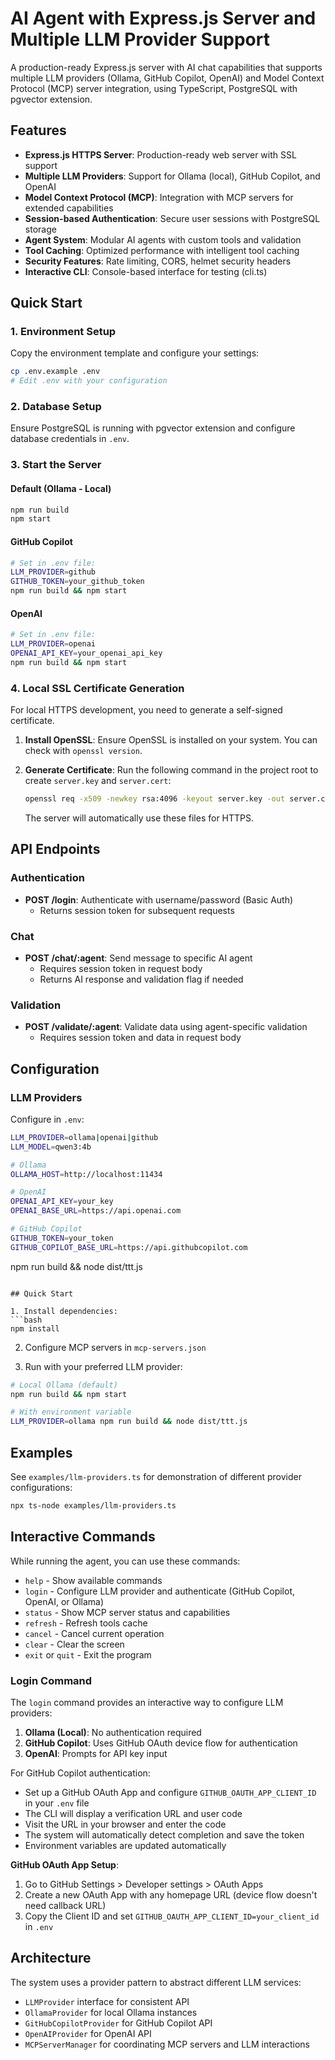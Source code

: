 # AI Agent with Express.js Server and Multiple LLM Provider Support

A production-ready Express.js server with AI chat capabilities that supports multiple LLM providers (Ollama, GitHub Copilot, OpenAI) and Model Context Protocol (MCP) server integration, using TypeScript, PostgreSQL with pgvector extension.

## Features

- **Express.js HTTPS Server**: Production-ready web server with SSL support
- **Multiple LLM Providers**: Support for Ollama (local), GitHub Copilot, and OpenAI
- **Model Context Protocol (MCP)**: Integration with MCP servers for extended capabilities
- **Session-based Authentication**: Secure user sessions with PostgreSQL storage
- **Agent System**: Modular AI agents with custom tools and validation
- **Tool Caching**: Optimized performance with intelligent tool caching
- **Security Features**: Rate limiting, CORS, helmet security headers
- **Interactive CLI**: Console-based interface for testing (cli.ts)

## Quick Start

### 1. Environment Setup
Copy the environment template and configure your settings:
```bash
cp .env.example .env
# Edit .env with your configuration
```

### 2. Database Setup
Ensure PostgreSQL is running with pgvector extension and configure database credentials in `.env`.

### 3. Start the Server

#### Default (Ollama - Local)
```bash
npm run build
npm start
```

#### GitHub Copilot
```bash
# Set in .env file:
LLM_PROVIDER=github
GITHUB_TOKEN=your_github_token
npm run build && npm start
```

#### OpenAI
```bash
# Set in .env file:
LLM_PROVIDER=openai
OPENAI_API_KEY=your_openai_api_key
npm run build && npm start
```

### 4. Local SSL Certificate Generation

For local HTTPS development, you need to generate a self-signed certificate.

1.  **Install OpenSSL**:
    Ensure OpenSSL is installed on your system. You can check with `openssl version`.

2.  **Generate Certificate**:
    Run the following command in the project root to create `server.key` and `server.cert`:

    ```bash
    openssl req -x509 -newkey rsa:4096 -keyout server.key -out server.cert -days 365 -nodes -subj "/C=US/ST=California/L=San Francisco/O=Local Dev/CN=localhost"
    ```

    The server will automatically use these files for HTTPS.

## API Endpoints

### Authentication
- **POST /login**: Authenticate with username/password (Basic Auth)
  - Returns session token for subsequent requests

### Chat
- **POST /chat/:agent**: Send message to specific AI agent
  - Requires session token in request body
  - Returns AI response and validation flag if needed

### Validation  
- **POST /validate/:agent**: Validate data using agent-specific validation
  - Requires session token and data in request body

## Configuration

### LLM Providers
Configure in `.env`:
```bash
LLM_PROVIDER=ollama|openai|github
LLM_MODEL=qwen3:4b

# Ollama
OLLAMA_HOST=http://localhost:11434

# OpenAI  
OPENAI_API_KEY=your_key
OPENAI_BASE_URL=https://api.openai.com

# GitHub Copilot
GITHUB_TOKEN=your_token  
GITHUB_COPILOT_BASE_URL=https://api.githubcopilot.com
```
npm run build && node dist/ttt.js
```

## Quick Start

1. Install dependencies:
```bash
npm install
```

2. Configure MCP servers in `mcp-servers.json`

3. Run with your preferred LLM provider:
```bash
# Local Ollama (default)
npm run build && npm start

# With environment variable
LLM_PROVIDER=ollama npm run build && node dist/ttt.js
```

## Examples

See `examples/llm-providers.ts` for demonstration of different provider configurations:

```bash
npx ts-node examples/llm-providers.ts
```

## Interactive Commands

While running the agent, you can use these commands:
- `help` - Show available commands
- `login` - Configure LLM provider and authenticate (GitHub Copilot, OpenAI, or Ollama)
- `status` - Show MCP server status and capabilities
- `refresh` - Refresh tools cache
- `cancel` - Cancel current operation
- `clear` - Clear the screen
- `exit` or `quit` - Exit the program

### Login Command

The `login` command provides an interactive way to configure LLM providers:

1. **Ollama (Local)**: No authentication required
2. **GitHub Copilot**: Uses GitHub OAuth device flow for authentication
3. **OpenAI**: Prompts for API key input

For GitHub Copilot authentication:
- Set up a GitHub OAuth App and configure `GITHUB_OAUTH_APP_CLIENT_ID` in your `.env` file
- The CLI will display a verification URL and user code
- Visit the URL in your browser and enter the code
- The system will automatically detect completion and save the token
- Environment variables are updated automatically

**GitHub OAuth App Setup**:
1. Go to GitHub Settings > Developer settings > OAuth Apps
2. Create a new OAuth App with any homepage URL (device flow doesn't need callback URL)
3. Copy the Client ID and set `GITHUB_OAUTH_APP_CLIENT_ID=your_client_id` in `.env`

## Architecture

The system uses a provider pattern to abstract different LLM services:
- `LLMProvider` interface for consistent API
- `OllamaProvider` for local Ollama instances
- `GitHubCopilotProvider` for GitHub Copilot API
- `OpenAIProvider` for OpenAI API
- `MCPServerManager` for coordinating MCP servers and LLM interactions
